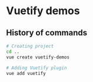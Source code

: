 # Vuetify demos

## History of commands

```bash
# Creating project
cd ..
vue create vuetify-demos

# Adding Vuetify plugin
vue add vuetify
```
